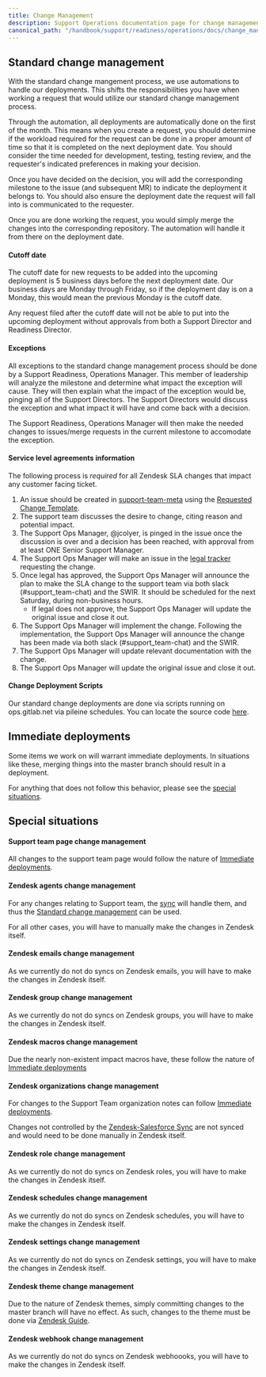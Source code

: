 ```yaml
---
title: Change Management
description: Support Operations documentation page for change management
canonical_path: "/handbook/support/readiness/operations/docs/change_management"
---
```


## Standard change management

With the standard change mangement process, we use automations to handle our
deployments. This shifts the responsibilities you have when working a request
that would utilize our standard change management process.

Through the automation, all deployments are automatically done on the first of
the month. This means when you create a request, you should determine if the
workload required for the request can be done in a proper amount of time so that
it is completed on the next deployment date. You should consider the time needed
for development, testing, testing review, and the requester's indicated
preferences in making your decision.

Once you have decided on the decision, you will add the corresponding milestone
to the issue (and subsequent MR) to indicate the deployment it belongs to. You
should also ensure the deployment date the request will fall into is
communicated to the requester.

Once you are done working the request, you would simply merge the changes into
the corresponding repository. The automation will handle it from there on the
deployment date.

#### Cutoff date

The cutoff date for new requests to be added into the upcoming deployment is 5
business days before the next deployment date. Our business days are Monday
through Friday, so if the deployment day is on a Monday, this would mean the
previous Monday is the cutoff date.

Any request filed after the cutoff date will not be able to put into the
upcoming deployment without approvals from both a Support Director and Readiness
Director.

#### Exceptions

All exceptions to the standard change management process should be done by a
Support Readiness, Operations Manager. This member of leadership will analyze
the milestone and determine what impact the exception will cause. They will then
explain what the impact of the exception would be, pinging all of the Support
Directors. The Support Directors would discuss the exception and what impact it
will have and come back with a decision.

The Support Readiness, Operations Manager will then make the needed changes to
issues/merge requests in the current milestone to accomodate the exception.

#### Service level agreements information

The following process is *required* for all Zendesk SLA changes that impact any
customer facing ticket.

1. An issue should be created in
   [support-team-meta](https://gitlab.com/gitlab-com/support/support-team-meta/)
   using the
   [Requested Change Template](https://gitlab.com/gitlab-com/support/support-team-meta/-/issues/new?issuable_template=Requested%20Change).
1. The support team discusses the desire to change, citing reason and potential
   impact.
1. The Support Ops Manager, @jcolyer, is pinged in the issue once the
   discussion is over and a decision has been reached, with approval from at
   least ONE Senior Support Manager.
1. The Support Ops Manager will make an issue in the
   [legal tracker](https://gitlab.com/gitlab-com/legal-and-compliance/-/issues)
   requesting the change.
1. Once legal has approved, the Support Ops Manager will announce the plan to
   make the SLA change to the support team via both slack (#support_team-chat)
   and the SWIR. It should be scheduled for the next Saturday, during
   non-business hours.
   - If legal does not approve, the Support Ops Manager will update the
     original issue and close it out.
1. The Support Ops Manager will implement the change. Following the
   implementation, the Support Ops Manager will announce the change has been
   made via both slack (#support_team-chat) and the SWIR.
1. The Support Ops Manager will update relevant documentation with the change.
1. The Support Ops Manager will update the original issue and close it out.

#### Change Deployment Scripts

Our standard change deployments are done via scripts running on ops.gitlab.net
via pileine schedules. You can locate the source code
[here](https://gitlab.com/gitlab-com/support/support-ops/support-ops-tools/change-deployment).

## Immediate deployments

Some items we work on will warrant immediate deployments. In situations like
these, merging things into the master branch should result in a deployment.

For anything that does not follow this behavior, please see the
[special situations](#special-situations).

## Special situations

#### Support team page change management

All changes to the support team page would follow the nature of
[Immediate deployments](#immediate-deployments).

#### Zendesk agents change management

For any changes relating to Support team, the
[sync](/handbook/support/readiness/operations/docs/zendesk/agents#support-team)
will handle them, and thus the
[Standard change management](#standard-change-management) can be used.

For all other cases, you will have to manually make the changes in Zendesk
itself.

#### Zendesk emails change management

As we currently do not do syncs on Zendesk emails, you will have to make the
changes in Zendesk itself.

#### Zendesk group change management

As we currently do not do syncs on Zendesk groups, you will have to make the
changes in Zendesk itself.

#### Zendesk macros change management

Due the nearly non-existent impact macros have, these follow the nature of
[Immediate deployments](#immediate-deployments)

#### Zendesk organizations change management

For changes to the Support Team organization notes can follow
[Immediate deployments](#immediate-deployments).

Changes not controlled by the
[Zendesk-Salesforce Sync](/handbook/support/readiness/operations/docs/zendesk/zendesk_salesforce_sync)
are not synced and would need to be done manually in Zendesk itself.

#### Zendesk role change management

As we currently do not do syncs on Zendesk roles, you will have to make the
changes in Zendesk itself.

#### Zendesk schedules change management

As we currently do not do syncs on Zendesk schedules, you will have to make the
changes in Zendesk itself.

#### Zendesk settings change management

As we currently do not do syncs on Zendesk settings, you will have to make the
changes in Zendesk itself.

#### Zendesk theme change management

Due to the nature of Zendesk themes, simply committing changes to the master
branch will have no effect. As such, changes to the theme must be done via
[Zendesk Guide](/handbook/support/readiness/operations/docs/zendesk/guide).

#### Zendesk webhook change management

As we currently do not do syncs on Zendesk webhoooks, you will have to make the
changes in Zendesk itself.
